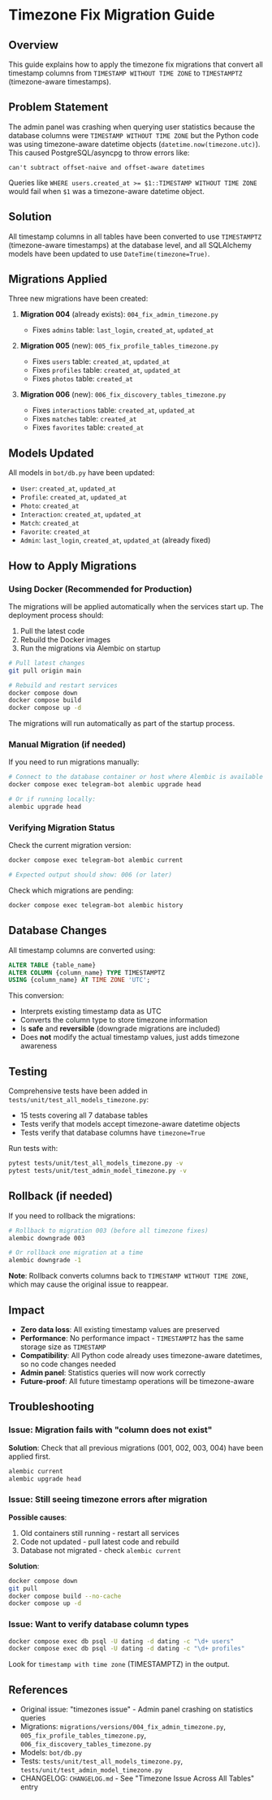 # Timezone Fix Migration Guide

## Overview

This guide explains how to apply the timezone fix migrations that convert all timestamp columns from `TIMESTAMP WITHOUT TIME ZONE` to `TIMESTAMPTZ` (timezone-aware timestamps).

## Problem Statement

The admin panel was crashing when querying user statistics because the database columns were `TIMESTAMP WITHOUT TIME ZONE` but the Python code was using timezone-aware datetime objects (`datetime.now(timezone.utc)`). This caused PostgreSQL/asyncpg to throw errors like:

```
can't subtract offset-naive and offset-aware datetimes
```

Queries like `WHERE users.created_at >= $1::TIMESTAMP WITHOUT TIME ZONE` would fail when `$1` was a timezone-aware datetime object.

## Solution

All timestamp columns in all tables have been converted to use `TIMESTAMPTZ` (timezone-aware timestamps) at the database level, and all SQLAlchemy models have been updated to use `DateTime(timezone=True)`.

## Migrations Applied

Three new migrations have been created:

1. **Migration 004** (already exists): `004_fix_admin_timezone.py`
   - Fixes `admins` table: `last_login`, `created_at`, `updated_at`

2. **Migration 005** (new): `005_fix_profile_tables_timezone.py`
   - Fixes `users` table: `created_at`, `updated_at`
   - Fixes `profiles` table: `created_at`, `updated_at`
   - Fixes `photos` table: `created_at`

3. **Migration 006** (new): `006_fix_discovery_tables_timezone.py`
   - Fixes `interactions` table: `created_at`, `updated_at`
   - Fixes `matches` table: `created_at`
   - Fixes `favorites` table: `created_at`

## Models Updated

All models in `bot/db.py` have been updated:

- `User`: `created_at`, `updated_at`
- `Profile`: `created_at`, `updated_at`
- `Photo`: `created_at`
- `Interaction`: `created_at`, `updated_at`
- `Match`: `created_at`
- `Favorite`: `created_at`
- `Admin`: `last_login`, `created_at`, `updated_at` (already fixed)

## How to Apply Migrations

### Using Docker (Recommended for Production)

The migrations will be applied automatically when the services start up. The deployment process should:

1. Pull the latest code
2. Rebuild the Docker images
3. Run the migrations via Alembic on startup

```bash
# Pull latest changes
git pull origin main

# Rebuild and restart services
docker compose down
docker compose build
docker compose up -d
```

The migrations will run automatically as part of the startup process.

### Manual Migration (if needed)

If you need to run migrations manually:

```bash
# Connect to the database container or host where Alembic is available
docker compose exec telegram-bot alembic upgrade head

# Or if running locally:
alembic upgrade head
```

### Verifying Migration Status

Check the current migration version:

```bash
docker compose exec telegram-bot alembic current

# Expected output should show: 006 (or later)
```

Check which migrations are pending:

```bash
docker compose exec telegram-bot alembic history
```

## Database Changes

All timestamp columns are converted using:

```sql
ALTER TABLE {table_name}
ALTER COLUMN {column_name} TYPE TIMESTAMPTZ 
USING {column_name} AT TIME ZONE 'UTC';
```

This conversion:
- Interprets existing timestamp data as UTC
- Converts the column type to store timezone information
- Is **safe** and **reversible** (downgrade migrations are included)
- Does **not** modify the actual timestamp values, just adds timezone awareness

## Testing

Comprehensive tests have been added in `tests/unit/test_all_models_timezone.py`:

- 15 tests covering all 7 database tables
- Tests verify that models accept timezone-aware datetime objects
- Tests verify that database columns have `timezone=True`

Run tests with:

```bash
pytest tests/unit/test_all_models_timezone.py -v
pytest tests/unit/test_admin_model_timezone.py -v
```

## Rollback (if needed)

If you need to rollback the migrations:

```bash
# Rollback to migration 003 (before all timezone fixes)
alembic downgrade 003

# Or rollback one migration at a time
alembic downgrade -1
```

**Note**: Rollback converts columns back to `TIMESTAMP WITHOUT TIME ZONE`, which may cause the original issue to reappear.

## Impact

- **Zero data loss**: All existing timestamp values are preserved
- **Performance**: No performance impact - `TIMESTAMPTZ` has the same storage size as `TIMESTAMP`
- **Compatibility**: All Python code already uses timezone-aware datetimes, so no code changes needed
- **Admin panel**: Statistics queries will now work correctly
- **Future-proof**: All future timestamp operations will be timezone-aware

## Troubleshooting

### Issue: Migration fails with "column does not exist"

**Solution**: Check that all previous migrations (001, 002, 003, 004) have been applied first.

```bash
alembic current
alembic upgrade head
```

### Issue: Still seeing timezone errors after migration

**Possible causes**:
1. Old containers still running - restart all services
2. Code not updated - pull latest code and rebuild
3. Database not migrated - check `alembic current`

**Solution**:
```bash
docker compose down
git pull
docker compose build --no-cache
docker compose up -d
```

### Issue: Want to verify database column types

```bash
docker compose exec db psql -U dating -d dating -c "\d+ users"
docker compose exec db psql -U dating -d dating -c "\d+ profiles"
```

Look for `timestamp with time zone` (TIMESTAMPTZ) in the output.

## References

- Original issue: "timezones issue" - Admin panel crashing on statistics queries
- Migrations: `migrations/versions/004_fix_admin_timezone.py`, `005_fix_profile_tables_timezone.py`, `006_fix_discovery_tables_timezone.py`
- Models: `bot/db.py`
- Tests: `tests/unit/test_all_models_timezone.py`, `tests/unit/test_admin_model_timezone.py`
- CHANGELOG: `CHANGELOG.md` - See "Timezone Issue Across All Tables" entry
